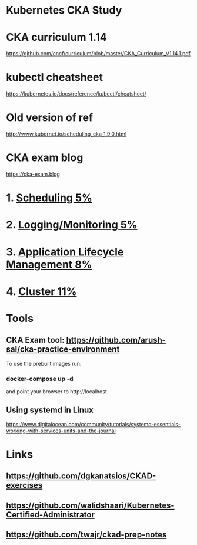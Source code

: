 # Kubernetes CKA Study

# CKA curriculum 1.14
https://github.com/cncf/curriculum/blob/master/CKA_Curriculum_V1.14.1.pdf

# kubectl cheatsheet
https://kubernetes.io/docs/reference/kubectl/cheatsheet/
# Old version of ref 
http://www.kubernet.io/scheduling_cka_1.9.0.html
# CKA exam blog 
https://cka-exam.blog


# 1. <a href=scheduling.md> Scheduling 5% </a>
# 2. <a href=logging.md> Logging/Monitoring 5% </a>
# 3. <a href=applicationlifecycle.md> Application Lifecycle Management 8% </a>
# 4. <a href=cluster.md>Cluster 11%</a>


# Tools 

  ## CKA Exam tool: https://github.com/arush-sal/cka-practice-environment

To use the prebuilt images run:   
  ### docker-compose up -d 
  and point your browser to http://localhost

## Using systemd in Linux 
https://www.digitalocean.com/community/tutorials/systemd-essentials-working-with-services-units-and-the-journal

# Links
  ##  https://github.com/dgkanatsios/CKAD-exercises
  ## https://github.com/walidshaari/Kubernetes-Certified-Administrator
  ## https://github.com/twajr/ckad-prep-notes